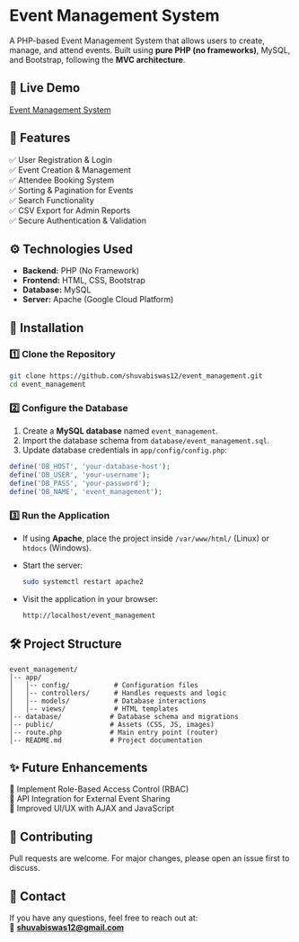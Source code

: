 # Event Management System

A PHP-based Event Management System that allows users to create, manage, and attend events. Built using **pure PHP (no frameworks)**, MySQL, and Bootstrap, following the **MVC architecture**.

## 🔗 Live Demo  
[Event Management System](http://52.221.126.63:8050/)

## 📂 Features

✅ User Registration & Login  
✅ Event Creation & Management  
✅ Attendee Booking System  
✅ Sorting & Pagination for Events  
✅ Search Functionality  
✅ CSV Export for Admin Reports  
✅ Secure Authentication & Validation  

## ⚙️ Technologies Used

- **Backend:** PHP (No Framework)  
- **Frontend:** HTML, CSS, Bootstrap  
- **Database:** MySQL  
- **Server:** Apache (Google Cloud Platform)  

## 🚀 Installation

### 1️⃣ Clone the Repository
```bash
git clone https://github.com/shuvabiswas12/event_management.git
cd event_management
```

### 2️⃣ Configure the Database
1. Create a **MySQL database** named `event_management`.  
2. Import the database schema from `database/event_management.sql`.  
3. Update database credentials in `app/config/config.php`:
```php
define('DB_HOST', 'your-database-host');
define('DB_USER', 'your-username');
define('DB_PASS', 'your-password');
define('DB_NAME', 'event_management');
```

### 3️⃣ Run the Application
- If using **Apache**, place the project inside `/var/www/html/` (Linux) or `htdocs` (Windows).  
- Start the server:
  ```bash
  sudo systemctl restart apache2
  ```

- Visit the application in your browser:
  ```
  http://localhost/event_management
  ```

## 🛠️ Project Structure

```
event_management/
│-- app/
│   │-- config/           # Configuration files  
│   │-- controllers/      # Handles requests and logic  
│   │-- models/           # Database interactions  
│   │-- views/            # HTML templates  
│-- database/            # Database schema and migrations  
│-- public/              # Assets (CSS, JS, images)  
│-- route.php            # Main entry point (router)  
│-- README.md            # Project documentation  
```

## ✨ Future Enhancements

🔹 Implement Role-Based Access Control (RBAC)  
🔹 API Integration for External Event Sharing  
🔹 Improved UI/UX with AJAX and JavaScript  

## 🤝 Contributing
Pull requests are welcome. For major changes, please open an issue first to discuss.  

## 📩 Contact
If you have any questions, feel free to reach out at:  
📧 **shuvabiswas12@gmail.com**
